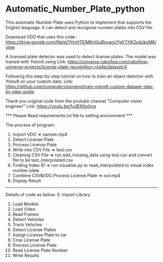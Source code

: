 # Automatic_Number_Plate_python

This automatic Number Plate uses Python to implement that supports the English language.
It can detect and recognise number plates into CSV file.

Download VDO that uses this code : https://drive.google.com/file/d/1YmHTElM6rh5uBpvaoUYpYTHK2odJkoM6/view

A licensed plate detector was used to detect license plates. The model was trained with Yolov8 using
Link: https://universe.roboflow.com/roboflow-universe-projects/license-plate-recognition-rxg4e/dataset/4

Following this step-by-step tutorial on how to train an object detector with Yolov8 on your custom data.
Link: https://github.com/computervisioneng/train-yolov8-custom-dataset-step-by-step-guide

Thank you original code from the youtube channel "Computer vision engineer"
Link: https://youtu.be/fyJB1t0o0ms

*** Please Read requirements.txt file to setting environment ***

The process of program:
1. Import VDO => sample.mp4
2. Detect License Plate
3. Process License Plate
4. Write into CSV File => test.csv 
5. Cleaning CSV File => run add_missing_data using test.csv  and convert file to be test_interpolated.csv
6. Finding Index ID => run visualize.py to read_interpolated to visual index number plate
7. Combine CSV&VDO Process License Plate => out.mp4
8. Display Result 

---------------------------------------------------
Details of code as below:
0.	Import Library
1.	Load Models
2.	Load Video
3.	Read Frames
4.	Detect Vehicles
5.	Track Vehicles
6.	Detect License Plates
7.	Assign License Plate to car
8.	Crop License Plate
9.	Process License Plate
10.	Read License Plate Number
11.	Write Results
